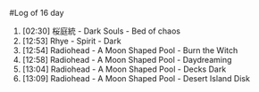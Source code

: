 #Log of 16 day

1. [02:30] 桜庭統 - Dark Souls - Bed of chaos
1. [12:53] Rhye - Spirit - Dark
1. [12:54] Radiohead - A Moon Shaped Pool - Burn the Witch
1. [12:58] Radiohead - A Moon Shaped Pool - Daydreaming
1. [13:04] Radiohead - A Moon Shaped Pool - Decks Dark
1. [13:09] Radiohead - A Moon Shaped Pool - Desert Island Disk
